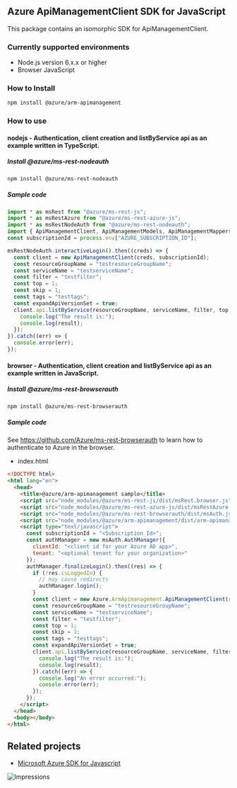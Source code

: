 ## Azure ApiManagementClient SDK for JavaScript

This package contains an isomorphic SDK for ApiManagementClient.

### Currently supported environments

- Node.js version 6.x.x or higher
- Browser JavaScript

### How to Install

```bash
npm install @azure/arm-apimanagement
```

### How to use

#### nodejs - Authentication, client creation and listByService api as an example written in TypeScript.

##### Install @azure/ms-rest-nodeauth

```bash
npm install @azure/ms-rest-nodeauth
```

##### Sample code

```typescript
import * as msRest from "@azure/ms-rest-js";
import * as msRestAzure from "@azure/ms-rest-azure-js";
import * as msRestNodeAuth from "@azure/ms-rest-nodeauth";
import { ApiManagementClient, ApiManagementModels, ApiManagementMappers } from "@azure/arm-apimanagement";
const subscriptionId = process.env["AZURE_SUBSCRIPTION_ID"];

msRestNodeAuth.interactiveLogin().then((creds) => {
  const client = new ApiManagementClient(creds, subscriptionId);
  const resourceGroupName = "testresourceGroupName";
  const serviceName = "testserviceName";
  const filter = "testfilter";
  const top = 1;
  const skip = 1;
  const tags = "testtags";
  const expandApiVersionSet = true;
  client.api.listByService(resourceGroupName, serviceName, filter, top, skip, tags, expandApiVersionSet).then((result) => {
    console.log("The result is:");
    console.log(result);
  });
}).catch((err) => {
  console.error(err);
});
```

#### browser - Authentication, client creation and listByService api as an example written in JavaScript.

##### Install @azure/ms-rest-browserauth

```bash
npm install @azure/ms-rest-browserauth
```

##### Sample code

See https://github.com/Azure/ms-rest-browserauth to learn how to authenticate to Azure in the browser.

- index.html
```html
<!DOCTYPE html>
<html lang="en">
  <head>
    <title>@azure/arm-apimanagement sample</title>
    <script src="node_modules/@azure/ms-rest-js/dist/msRest.browser.js"></script>
    <script src="node_modules/@azure/ms-rest-azure-js/dist/msRestAzure.js"></script>
    <script src="node_modules/@azure/ms-rest-browserauth/dist/msAuth.js"></script>
    <script src="node_modules/@azure/arm-apimanagement/dist/arm-apimanagement.js"></script>
    <script type="text/javascript">
      const subscriptionId = "<Subscription_Id>";
      const authManager = new msAuth.AuthManager({
        clientId: "<client id for your Azure AD app>",
        tenant: "<optional tenant for your organization>"
      });
      authManager.finalizeLogin().then((res) => {
        if (!res.isLoggedIn) {
          // may cause redirects
          authManager.login();
        }
        const client = new Azure.ArmApimanagement.ApiManagementClient(res.creds, subscriptionId);
        const resourceGroupName = "testresourceGroupName";
        const serviceName = "testserviceName";
        const filter = "testfilter";
        const top = 1;
        const skip = 1;
        const tags = "testtags";
        const expandApiVersionSet = true;
        client.api.listByService(resourceGroupName, serviceName, filter, top, skip, tags, expandApiVersionSet).then((result) => {
          console.log("The result is:");
          console.log(result);
        }).catch((err) => {
          console.log("An error occurred:");
          console.error(err);
        });
      });
    </script>
  </head>
  <body></body>
</html>
```

## Related projects

- [Microsoft Azure SDK for Javascript](https://github.com/Azure/azure-sdk-for-js)

![Impressions](https://azure-sdk-impressions.azurewebsites.net/api/impressions/azure-sdk-for-js%2Fsdk%2Fapimanagement%2Farm-apimanagement%2FREADME.png)

